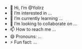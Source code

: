 - 👋 Hi, I’m @Yolirz
- 👀 I’m interested in ...
- 🌱 I’m currently learning ...
- 💞️ I’m looking to collaborate on ...
- 📫 How to reach me ...
- 😄 Pronouns: ...
- ⚡ Fun fact: ...

<!---
Yolirz/Yolirz is a ✨ special ✨ repository because its `README.md` (this file) appears on your GitHub profile.
You can click the Preview link to take a look at your changes.
--->
